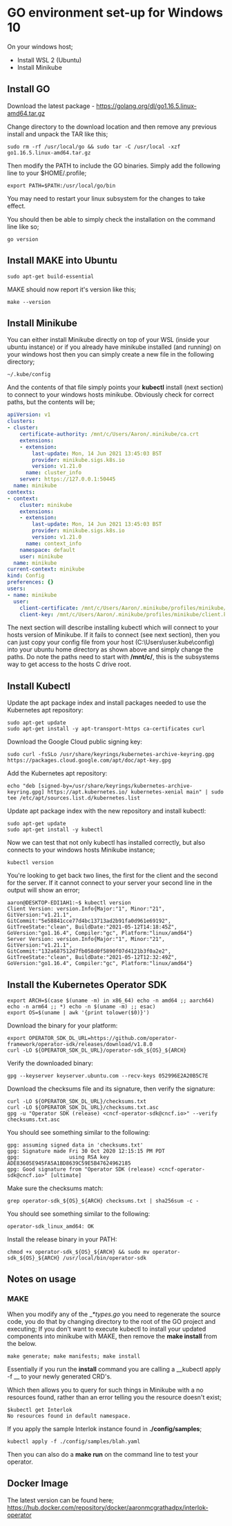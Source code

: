 # GO environment set-up for Windows 10

On your windows host;

 - Install WSL 2 (Ubuntu)
 - Install Minikube

## Install GO

Download the latest package - https://golang.org/dl/go1.16.5.linux-amd64.tar.gz

Change directory to the download location and then remove any previous install and unpack the TAR like this;
```
sudo rm -rf /usr/local/go && sudo tar -C /usr/local -xzf go1.16.5.linux-amd64.tar.gz
```

Then modify the PATH to include the GO binaries.  Simply add the following line to your $HOME/.profile;

```
export PATH=$PATH:/usr/local/go/bin
```

You may need to restart your linux subsystem for the changes to take effect.

You should then be able to simply check the installation on the command line like so;

```
go version
```

## Install MAKE into Ubuntu

```
sudo apt-get build-essential
```

MAKE should now report it's version like this;
```
make --version
```

## Install Minikube

You can either install Minikube directly on top of your WSL (inside your ubuntu instance) or if you already have minikube installed (and running) on your windows host then you can simply create a new file in the following directory;
```
~/.kube/config
```

And the contents of that file simply points your __kubectl__ install (next section) to connect to your windows hosts minikube.  Obviously check for correct paths, but the contents will be;
```yaml
apiVersion: v1
clusters:
- cluster:
    certificate-authority: /mnt/c/Users/Aaron/.minikube/ca.crt
    extensions:
    - extension:
        last-update: Mon, 14 Jun 2021 13:45:03 BST
        provider: minikube.sigs.k8s.io
        version: v1.21.0
      name: cluster_info
    server: https://127.0.0.1:50445
  name: minikube
contexts:
- context:
    cluster: minikube
    extensions:
    - extension:
        last-update: Mon, 14 Jun 2021 13:45:03 BST
        provider: minikube.sigs.k8s.io
        version: v1.21.0
      name: context_info
    namespace: default
    user: minikube
  name: minikube
current-context: minikube
kind: Config
preferences: {}
users:
- name: minikube
  user:
    client-certificate: /mnt/c/Users/Aaron/.minikube/profiles/minikube/client.crt
    client-key: /mnt/c/Users/Aaron/.minikube/profiles/minikube/client.key

```

The next section will describe installing kubectl which will connect to your hosts version of Minikube.  If it fails to connect (see next section), then you can just copy your config file from your host (C:\Users\user\.kube\config) into your ubuntu home directory as shown above and simply change the paths.
Do note the paths need to start with __/mnt/c/__, this is the subsystems way to get access to the hosts C drive root.

## Install Kubectl

Update the apt package index and install packages needed to use the Kubernetes apt repository:

```
sudo apt-get update
sudo apt-get install -y apt-transport-https ca-certificates curl
```

Download the Google Cloud public signing key:

```
sudo curl -fsSLo /usr/share/keyrings/kubernetes-archive-keyring.gpg https://packages.cloud.google.com/apt/doc/apt-key.gpg
```

Add the Kubernetes apt repository:

```
echo "deb [signed-by=/usr/share/keyrings/kubernetes-archive-keyring.gpg] https://apt.kubernetes.io/ kubernetes-xenial main" | sudo tee /etc/apt/sources.list.d/kubernetes.list
```

Update apt package index with the new repository and install kubectl:

```
sudo apt-get update
sudo apt-get install -y kubectl
```

Now we can test that not only kubectl has installed correctly, but also connects to your windows hosts Minikube instance;
```
kubectl version
```

You're looking to get back two lines, the first for the client and the second for the server.  If it cannot connect to your server your second line in the output will show an error;
```
aaron@DESKTOP-EDI1AH1:~$ kubectl version
Client Version: version.Info{Major:"1", Minor:"21", GitVersion:"v1.21.1", GitCommit:"5e58841cce77d4bc13713ad2b91fa0d961e69192", GitTreeState:"clean", BuildDate:"2021-05-12T14:18:45Z", GoVersion:"go1.16.4", Compiler:"gc", Platform:"linux/amd64"}
Server Version: version.Info{Major:"1", Minor:"21", GitVersion:"v1.21.1", GitCommit:"132a687512d7fb058d0f5890f07d4121b3f0a2e2", GitTreeState:"clean", BuildDate:"2021-05-12T12:32:49Z", GoVersion:"go1.16.4", Compiler:"gc", Platform:"linux/amd64"}
```

## Install the Kubernetes Operator SDK

```
export ARCH=$(case $(uname -m) in x86_64) echo -n amd64 ;; aarch64) echo -n arm64 ;; *) echo -n $(uname -m) ;; esac)
export OS=$(uname | awk '{print tolower($0)}')
```

Download the binary for your platform:

```
export OPERATOR_SDK_DL_URL=https://github.com/operator-framework/operator-sdk/releases/download/v1.8.0
curl -LO ${OPERATOR_SDK_DL_URL}/operator-sdk_${OS}_${ARCH}
```

Verify the downloaded binary:

```
gpg --keyserver keyserver.ubuntu.com --recv-keys 052996E2A20B5C7E
```

Download the checksums file and its signature, then verify the signature:

```
curl -LO ${OPERATOR_SDK_DL_URL}/checksums.txt
curl -LO ${OPERATOR_SDK_DL_URL}/checksums.txt.asc
gpg -u "Operator SDK (release) <cncf-operator-sdk@cncf.io>" --verify checksums.txt.asc
```

You should see something similar to the following:

```
gpg: assuming signed data in 'checksums.txt'
gpg: Signature made Fri 30 Oct 2020 12:15:15 PM PDT
gpg:                using RSA key ADE83605E945FA5A1BD8639C59E5B47624962185
gpg: Good signature from "Operator SDK (release) <cncf-operator-sdk@cncf.io>" [ultimate]
```

Make sure the checksums match:

```
grep operator-sdk_${OS}_${ARCH} checksums.txt | sha256sum -c -
```

You should see something similar to the following:

```
operator-sdk_linux_amd64: OK
```

Install the release binary in your PATH:

```
chmod +x operator-sdk_${OS}_${ARCH} && sudo mv operator-sdk_${OS}_${ARCH} /usr/local/bin/operator-sdk
```

## Notes on usage

### MAKE

When you modify any of the __*_types.go__ you need to regenerate the source code, you do that by changing directory to the root of the GO project and executing;
If you don't want to execute kubectl to install your updated components into minikube with MAKE, then remove the __make install__ from the below.
```
make generate; make manifests; make install
```

Essentially if you run the __install__ command you are calling a __kubectl apply -f __ to your newly generated CRD's.

Which then allows you to query for such things in Minikube with a no resources found, rather than an error telling you the resource doesn't exist;
```
$kubectl get Interlok
No resources found in default namespace.
```

If you apply the sample Interlok instance found in __./config/samples__;

```
kubectl apply -f ./config/samples/blah.yaml
```

Then you can also do a __make run__ on the command line to test your operator.

## Docker Image

The latest version can be found here; https://hub.docker.com/repository/docker/aaronmcgrathadpx/interlok-operator
